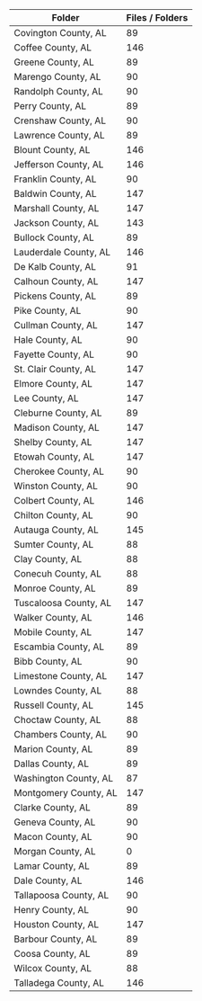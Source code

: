 | Folder                |   Files / Folders |
|-----------------------|-------------------|
| Covington County, AL  |                89 |
| Coffee County, AL     |               146 |
| Greene County, AL     |                89 |
| Marengo County, AL    |                90 |
| Randolph County, AL   |                90 |
| Perry County, AL      |                89 |
| Crenshaw County, AL   |                90 |
| Lawrence County, AL   |                89 |
| Blount County, AL     |               146 |
| Jefferson County, AL  |               146 |
| Franklin County, AL   |                90 |
| Baldwin County, AL    |               147 |
| Marshall County, AL   |               147 |
| Jackson County, AL    |               143 |
| Bullock County, AL    |                89 |
| Lauderdale County, AL |               146 |
| De Kalb County, AL    |                91 |
| Calhoun County, AL    |               147 |
| Pickens County, AL    |                89 |
| Pike County, AL       |                90 |
| Cullman County, AL    |               147 |
| Hale County, AL       |                90 |
| Fayette County, AL    |                90 |
| St. Clair County, AL  |               147 |
| Elmore County, AL     |               147 |
| Lee County, AL        |               147 |
| Cleburne County, AL   |                89 |
| Madison County, AL    |               147 |
| Shelby County, AL     |               147 |
| Etowah County, AL     |               147 |
| Cherokee County, AL   |                90 |
| Winston County, AL    |                90 |
| Colbert County, AL    |               146 |
| Chilton County, AL    |                90 |
| Autauga County, AL    |               145 |
| Sumter County, AL     |                88 |
| Clay County, AL       |                88 |
| Conecuh County, AL    |                88 |
| Monroe County, AL     |                89 |
| Tuscaloosa County, AL |               147 |
| Walker County, AL     |               146 |
| Mobile County, AL     |               147 |
| Escambia County, AL   |                89 |
| Bibb County, AL       |                90 |
| Limestone County, AL  |               147 |
| Lowndes County, AL    |                88 |
| Russell County, AL    |               145 |
| Choctaw County, AL    |                88 |
| Chambers County, AL   |                90 |
| Marion County, AL     |                89 |
| Dallas County, AL     |                89 |
| Washington County, AL |                87 |
| Montgomery County, AL |               147 |
| Clarke County, AL     |                89 |
| Geneva County, AL     |                90 |
| Macon County, AL      |                90 |
| Morgan County, AL     |                 0 |
| Lamar County, AL      |                89 |
| Dale County, AL       |               146 |
| Tallapoosa County, AL |                90 |
| Henry County, AL      |                90 |
| Houston County, AL    |               147 |
| Barbour County, AL    |                89 |
| Coosa County, AL      |                89 |
| Wilcox County, AL     |                88 |
| Talladega County, AL  |               146 |